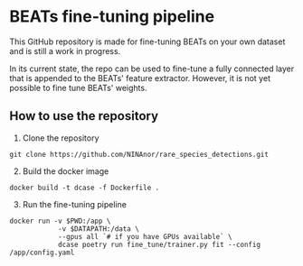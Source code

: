 # BEATs fine-tuning pipeline

This GitHub repository is made for fine-tuning BEATs on your own dataset and is still a work in progress.

In its current state, the repo can be used to fine-tune a fully connected layer that is appended to the BEATs' feature extractor. However, it is not yet possible to fine tune BEATs' weights.

## How to use the repository

1. Clone the repository

```
git clone https://github.com/NINAnor/rare_species_detections.git
```

2. Build the docker image

```
docker build -t dcase -f Dockerfile .
```

3. Run the fine-tuning pipeline

```
docker run -v $PWD:/app \
            -v $DATAPATH:/data \
            --gpus all `# if you have GPUs available` \
            dcase poetry run fine_tune/trainer.py fit --config /app/config.yaml
```


